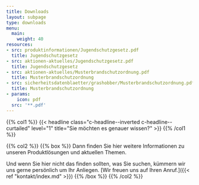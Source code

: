 ```yaml
---
title: Downloads
layout: subpage
type: downloads
menu:
  main:
    weight: 40
resources:
- src: produktinformationen/Jugendschutzgesetz.pdf
  title: Jugendschutzgesetz
- src: aktionen-aktuelles/Jugendschutzgesetz.pdf
  title: Jugendschutzgesetz
- src: aktionen-aktuelles/Musterbrandschutzordnung.pdf
  title: Musterbrandschutzordnung
- src: sicherheitsdatenblaetter/grashobber/Musterbrandschutzordnung.pdf
  title: Musterbrandschutzordnung
- params:
    icon: pdf
  src: '**.pdf'
---
```

{{% col1 %}}
{{< headline class="c-headline--inverted c-headline--curtailed" level="1" title="Sie möchten es genauer wissen?" >}}
{{% /col1 %}}

{{% col2 %}}
{{% box %}}
Dann finden Sie hier weitere Informationen zu unseren Produktlösungen und aktuellen Themen.

Und wenn Sie hier nicht das finden sollten, was Sie suchen, kümmern wir uns gerne persönlich um Ihr Anliegen. [Wir freuen uns auf Ihren Anruf.]({{< ref "kontakt/index.md" >}})
{{% /box %}}
{{% /col2 %}}
